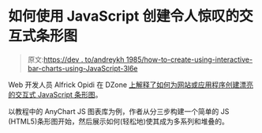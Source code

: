 # 如何使用 JavaScript 创建令人惊叹的交互式条形图

> 原文:[https://dev . to/andreykh 1985/how-to-create-using-interactive-bar-charts-using-JavaScript-3l6e](https://dev.to/andreykh1985/how-to-create-stunning-interactive-bar-charts-using-javascript-3l6e)

Web 开发人员 Alfrick Opidi 在 DZone [上解释了如何为网站或应用程序创建漂亮的交互式 JavaScript 条形图](https://dzone.com/articles/how-to-create-stunning-interactive-bar-charts-usin)。

以教程中的 AnyChart JS 图表库为例，作者从分三步构建一个简单的 JS (HTML5)条形图开始，然后展示如何(轻松地)使其成为多系列和堆叠的。